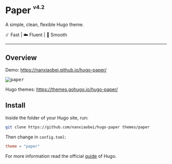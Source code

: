# Paper <sup><sup><sub>v4.2</sub></sup></sup>

A simple, clean, flexible Hugo theme.

☄️ Fast | ☁️ Fluent | 🌙 Smooth

---

## Overview

Demo: https://nanxiaobei.github.io/hugo-paper/

<p>
<kbd>
  <img src="https://raw.githubusercontent.com/nanxiaobei/hugo-paper/master/images/screenshot.png" alt="paper">
</kbd>
</p>

Hugo themes: https://themes.gohugo.io/hugo-paper/

## Install

Inside the folder of your Hugo site, run:

```bash
git clone https://github.com/nanxiaobei/hugo-paper themes/paper
```

Then change in `config.toml`:

```toml
theme = "paper"
```

For more information read the official [guide](https://gohugo.io/themes/installing-and-using-themes/) of Hugo.
